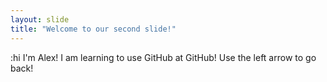 ```yaml
---
layout: slide
title: "Welcome to our second slide!"
---
```

:hi I'm Alex! I am learning to use GitHub at GitHub! 
Use the left arrow to go back!
